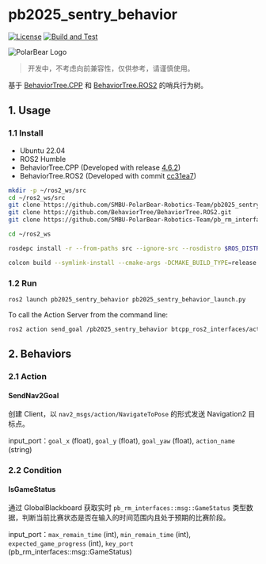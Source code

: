 # pb2025_sentry_behavior

[![License](https://img.shields.io/badge/License-Apache%202.0-blue.svg)](https://opensource.org/licenses/Apache-2.0)
[![Build and Test](https://github.com/SMBU-PolarBear-Robotics-Team/pb2025_sentry_behavior/actions/workflows/ci.yml/badge.svg)](https://github.com/SMBU-PolarBear-Robotics-Team/pb2025_sentry_behavior/actions/workflows/ci.yml)

![PolarBear Logo](https://raw.githubusercontent.com/SMBU-PolarBear-Robotics-Team/.github/main/.docs/image/polarbear_logo_text.png)

> 开发中，不考虑向前兼容性，仅供参考，请谨慎使用。

基于 [BehaviorTree.CPP](https://github.com/BehaviorTree/BehaviorTree.CPP) 和 [BehaviorTree.ROS2](https://github.com/BehaviorTree/BehaviorTree.ROS2) 的哨兵行为树。

## 1. Usage

### 1.1 Install

- Ubuntu 22.04
- ROS2 Humble
- BehaviorTree.CPP (Developed with release [4.6.2](https://github.com/BehaviorTree/BehaviorTree.CPP/releases/tag/4.6.2))
- BehaviorTree.ROS2 (Developed with commit [cc31ea7](https://github.com/BehaviorTree/BehaviorTree.ROS2/commit/cc31ea7b97947f1aac6e8c37df6cec379c84a7d9))

```bash
mkdir -p ~/ros2_ws/src
cd ~/ros2_ws/src
git clone https://github.com/SMBU-PolarBear-Robotics-Team/pb2025_sentry_behavior.git
git clone https://github.com/BehaviorTree/BehaviorTree.ROS2.git
git clone https://github.com/SMBU-PolarBear-Robotics-Team/pb_rm_interfaces.git -b protocol-v1.7.0

cd ~/ros2_ws
```

```bash
rosdepc install -r --from-paths src --ignore-src --rosdistro $ROS_DISTRO -y
```

```bash
colcon build --symlink-install --cmake-args -DCMAKE_BUILD_TYPE=release
```

### 1.2 Run

```bash
ros2 launch pb2025_sentry_behavior pb2025_sentry_behavior_launch.py
```

To call the Action Server from the command line:

```bash
ros2 action send_goal /pb2025_sentry_behavior btcpp_ros2_interfaces/action/ExecuteTree "{target_tree: dev_rm}"
```

## 2. Behaviors

### 2.1 Action

#### SendNav2Goal

创建 Client，以 `nav2_msgs/action/NavigateToPose` 的形式发送 Navigation2 目标点。

input_port：`goal_x` (float), `goal_y` (float), `goal_yaw` (float), `action_name` (string)

### 2.2 Condition

#### IsGameStatus

通过 GlobalBlackboard 获取实时 `pb_rm_interfaces::msg::GameStatus` 类型数据，判断当前比赛状态是否在输入的时间范围内且处于预期的比赛阶段。

input_port：`max_remain_time` (int), `min_remain_time` (int), `expected_game_progress` (int), `key_port` (pb_rm_interfaces::msg::GameStatus)
